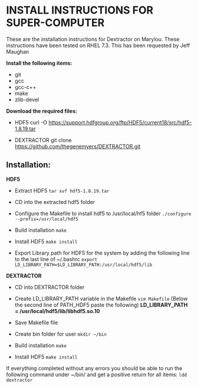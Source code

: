 INSTALL INSTRUCTIONS FOR SUPER-COMPUTER 
=======================================

These are the installation instructions for Dextractor on Marylou. These instructions have been tested on RHEL 7.3.
This has been requested by Jeff Maughan 

**Install the following items:**

- git
- gcc
- gcc-c++
- make
- zlib-devel

**Download the required files:**

- HDF5
    curl -O https://support.hdfgroup.org/ftp/HDF5/current18/src/hdf5-1.8.19.tar

- DEXTRACTOR
    git clone https://github.com/thegenemyers/DEXTRACTOR.git

Installation: 
-------------

**__HDF5__**

- Extract HDF5
    ```tar xvf hdf5-1.8.19.tar```

- CD into the extracted hdf5 folder

- Configure the Makefile to install hdf5 to /usr/local/hf5 folder
    ```./configure --prefix=/usr/local/hdf5```

- Build installation
    ```make```

- Install HDF5
    ```make install```

- Export Library path for HDF5 for the system by adding the following line to the last line of ~/.bashrc
    ```export LD_LIBRARY_PATH=$LD_LIBRARY_PATH:/usr/local/hdf5/lib```

**__DEXTRACTOR__**

- CD into DEXTRACTOR folder

- Create LD_LIBRARY_PATH variable in the Makefile
    ```vim Makefile```
    (Below the second line of PATH_HDF5 paste the following)
    **LD_LIBRARY_PATH = /usr/local/hdf5/lib/libhdf5.so.10**

- Save Makefile file

- Create bin folder for user
    ```mkdir ~/bin```

- Build installation
    ```make```

- Install HDF5
    ```make install```

If everything completed without any errors you should be able to run the following command under ~/bin/ and get a positive return for all items:
    ```ldd dextractor```
 
